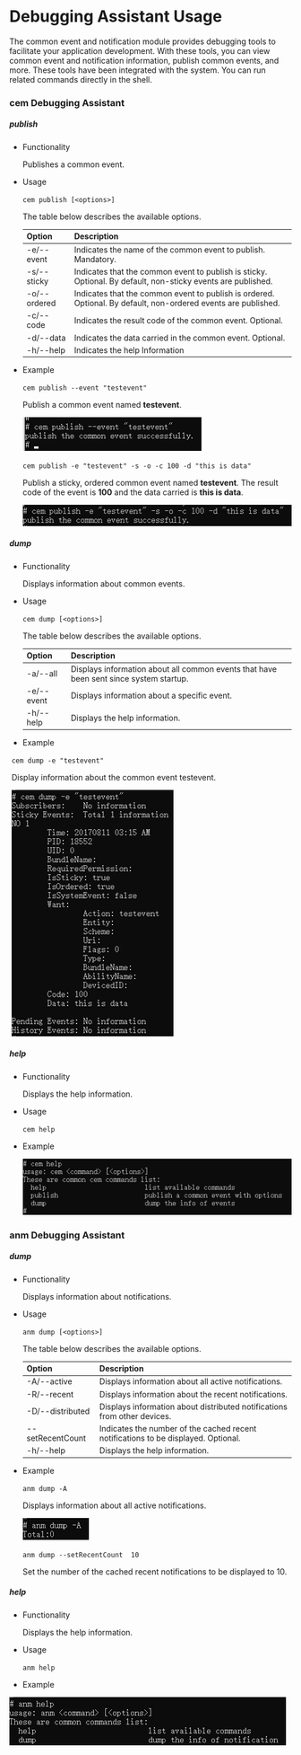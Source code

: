 # Debugging Assistant Usage

The common event and notification module provides debugging tools to facilitate your application development. With these tools, you can view common event and notification information, publish common events, and more. These tools have been integrated with the system. You can run related commands directly in the shell.

### cem Debugging Assistant

##### publish

* Functionality

  Publishes a common event.

* Usage

  `cem publish [<options>]` 

  The table below describes the available options.

  | Option        | Description                                  |
  | ------------ | ------------------------------------------ |
  | -e/--event   | Indicates the name of the common event to publish. Mandatory.                    |
  | -s/--sticky  | Indicates that the common event to publish is sticky. Optional. By default, non-sticky events are published.|
  | -o/--ordered | Indicates that the common event to publish is ordered. Optional. By default, non-ordered events are published.  |
  | -c/--code    | Indicates the result code of the common event. Optional.                  |
  | -d/--data    | Indicates the data carried in the common event. Optional.                |
  | -h/--help    | Indicates the help Information                                  |

* Example

  `cem publish --event "testevent"`

  Publish a common event named **testevent**.

   ![cem-publish-event](figures/cem-publish-event.png)

  

  `cem publish -e "testevent" -s -o -c 100 -d "this is data" `

  Publish a sticky, ordered common event named **testevent**. The result code of the event is **100** and the data carried is **this is data**.

   ![cem-publish-all](figures/cem-publish-all.png)

##### dump

* Functionality

  Displays information about common events.

* Usage

  `cem dump [<options>]`

  The table below describes the available options.

  | Option      | Description                                    |
  | ---------- | -------------------------------------------- |
  | -a/--all   | Displays information about all common events that have been sent since system startup.|
  | -e/--event | Displays information about a specific event.                  |
  | -h/--help  | Displays the help information.                                    |

* Example

​        `cem dump -e "testevent"`

​        Display information about the common event testevent.

​        ![cem-dump-e](figures/cem-dump-e.png)

##### help

* Functionality

  Displays the help information.

* Usage

  `cem help`

* Example

    ![cem-help](figures/cem-help.png)



### anm Debugging Assistant

##### dump

* Functionality

  Displays information about notifications.

* Usage

  `anm dump [<options>]`

  The table below describes the available options.

  | Option            | Description                                |
  | ---------------- | ---------------------------------------- |
  | -A/--active      | Displays information about all active notifications.                  |
  | -R/--recent      | Displays information about the recent notifications.                      |
  | -D/--distributed | Displays information about distributed notifications from other devices.        |
  | --setRecentCount | Indicates the number of the cached recent notifications to be displayed. Optional.|
  | -h/--help        | Displays the help information.                                |

* Example

  `anm dump -A`

  Displays information about all active notifications.

   ![anm-dump-A](figures/anm-dump-A.png)

  

  `anm dump --setRecentCount  10`

  Set the number of the cached recent notifications to be displayed to 10.

##### help

* Functionality

  Displays the help information.

* Usage

  `anm help`

* Example

 ![anm-help](figures/anm-help.png)

